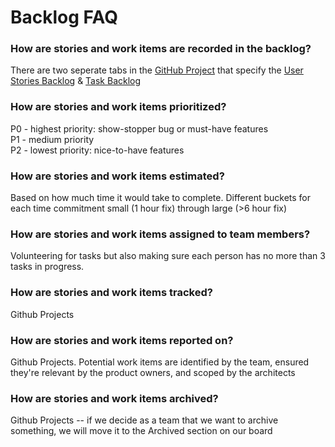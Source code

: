 # Backlog FAQ

### How are stories and work items are recorded in the backlog?

There are two seperate tabs in the [GitHub Project](https://github.com/orgs/NU394-s2025TTh/projects/6/) that specify the [User Stories Backlog](https://github.com/orgs/NU394-s2025TTh/projects/6/views/1) & [Task Backlog](https://github.com/orgs/NU394-s2025TTh/projects/6/views/7)

### How are stories and work items prioritized?

P0 - highest priority: show-stopper bug or must-have features\
P1 - medium priority\
P2 - lowest priority: nice-to-have features

### How are stories and work items estimated?

Based on how much time it would take to complete. Different buckets for each time commitment small (1 hour fix) through large (>6 hour fix)

### How are stories and work items assigned to team members?

Volunteering for tasks but also making sure each person has no more than 3 tasks in progress.

### How are stories and work items tracked?

Github Projects 

### How are stories and work items reported on?

Github Projects. Potential work items are identified by the team, ensured they're relevant by the product owners, and scoped by the architects 

### How are stories and work items archived?

Github Projects -- if we decide as a team that we want to archive something, we will move it to the Archived section on our board
